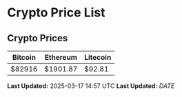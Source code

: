 # Crypto Price List

## Crypto Prices
| Bitcoin | Ethereum | Litecoin |
| ------- | -------- | -------- |
| $82916 | $1901.87 | $92.81 |
**Last Updated:** 2025-03-17 14:57 UTC
**Last Updated:** $DATE$
